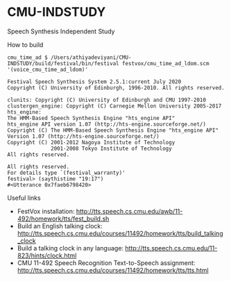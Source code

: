 # CMU-INDSTUDY
Speech Synthesis Independent Study

How to build
```
cmu_time_ad $ /Users/athiyadeviyani/CMU-INDSTUDY/build/festival/bin/festival festvox/cmu_time_ad_ldom.scm '(voice_cmu_time_ad_ldom)'

Festival Speech Synthesis System 2.5.1:current July 2020
Copyright (C) University of Edinburgh, 1996-2010. All rights reserved.

clunits: Copyright (C) University of Edinburgh and CMU 1997-2010
clustergen_engine: Copyright (C) Carnegie Mellon University 2005-2017
hts_engine: 
The HMM-Based Speech Synthesis Engine "hts_engine API"
hts_engine API version 1.07 (http://hts-engine.sourceforge.net/)
Copyright (C) The HMM-Based Speech Synthesis Engine "hts_engine API"
Version 1.07 (http://hts-engine.sourceforge.net/)
Copyright (C) 2001-2012 Nagoya Institute of Technology
              2001-2008 Tokyo Institute of Technology
All rights reserved.

All rights reserved.
For details type `(festival_warranty)'
festival> (saythistime "19:17")
#<Utterance 0x7faeb6798420>
```

Useful links
- FestVox installation: http://tts.speech.cs.cmu.edu/awb/11-492/homework/tts/fest_build.sh
- Build an English talking clock: http://tts.speech.cs.cmu.edu/courses/11492/homework/tts/build_talking_clock
- Build a talking clock in any language: http://tts.speech.cs.cmu.edu/11-823/hints/clock.html
- CMU 11-492 Speech Recognition Text-to-Speech assignment: http://tts.speech.cs.cmu.edu/courses/11492/homework/tts/tts.html
